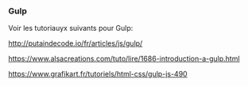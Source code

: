### Gulp


Voir les tutoriauyx suivants pour Gulp:

http://putaindecode.io/fr/articles/js/gulp/

https://www.alsacreations.com/tuto/lire/1686-introduction-a-gulp.html


https://www.grafikart.fr/tutoriels/html-css/gulp-js-490
